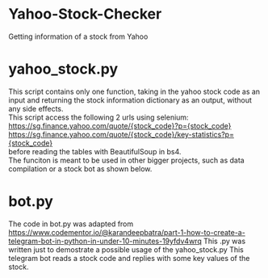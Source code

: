 # Yahoo-Stock-Checker
Getting information of a stock from Yahoo 

# yahoo_stock.py
This script contains only one function, taking in the yahoo stock code as an input and returning the stock information dictionary as an output, without any side effects.  
This script access the following 2 urls using selenium:  
  https://sg.finance.yahoo.com/quote/{stock_code}?p={stock_code}  
  https://sg.finance.yahoo.com/quote/{stock_code}/key-statistics?p={stock_code}  
before reading the tables with BeautifulSoup in bs4.  
The funciton is meant to be used in other bigger projects, such as data compilation or a stock bot as shown below. 

# bot.py 
The code in bot.py was adapted from https://www.codementor.io/@karandeepbatra/part-1-how-to-create-a-telegram-bot-in-python-in-under-10-minutes-19yfdv4wrq
This .py was written just to demostrate a possible usage of the yahoo_stock.py
This telegram bot reads a stock code and replies with some key values of the stock. 



